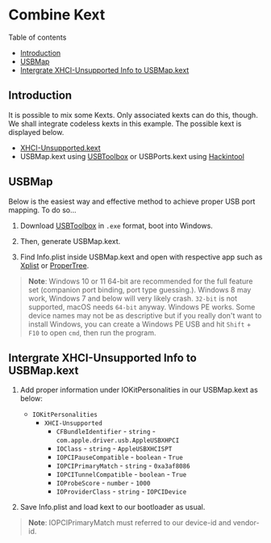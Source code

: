 # Combine Kext

Table of contents

- [Introduction](#introduction)
- [USBMap](#usbmap)
- [Intergrate XHCI-Unsupported Info to USBMap.kext](#intergrate-xhci-unsupported-info-to-usbmapkext)

## Introduction

It is possible to mix some Kexts. Only associated kexts can do this, though. We shall integrate codeless kexts in this example. The possible kext is displayed below.

- [XHCI-Unsupported.kext][XHCI-Unsupported Download]
- USBMap.kext using [USBToolbox][USBToolbox Download] or USBPorts.kext using [Hackintool][Hackintool Download]

## USBMap

Below is the easiest way and effective method to achieve proper USB port mapping. To do so...

1. Download [USBToolbox][USBToolbox Download] in `.exe` format, boot into Windows.

2. Then, generate USBMap.kext.

3. Find Info.plist inside USBMap.kext and open with respective app such as [Xplist][Xplist Download] or [ProperTree][Propertree Download].

> **Note**: Windows 10 or 11 64-bit are recommended for the full feature set (companion port binding, port type guessing.). Windows 8 may work, Windows 7 and below will very likely crash. `32-bit` is not supported, macOS needs `64-bit` anyway. Windows PE works. Some device names may not be as descriptive but if you really don't want to install Windows, you can create a Windows PE USB and hit `Shift` + `F10` to open `cmd`, then run the program.

## Intergrate XHCI-Unsupported Info to USBMap.kext

1. Add proper information under IOKitPersonalities in our USBMap.kext as below:
   - `IOKitPersonalities`
     - `XHCI-Unsupported`
       - `CFBundleIdentifier` - `string` - `com.apple.driver.usb.AppleUSBXHPCI`
       - `IOClass` - `string` - `AppleUSBXHCISPT`
       - `IOPCIPauseCompatible` - `boolean` - `True`
       - `IOPCIPrimaryMatch` - `string` - `0xa3af8086`
       - `IOPCITunnelCompatible` - `boolean` - `True`
       - `IOProbeScore` - `number` - `1000`
       - `IOProviderClass` - `string` - `IOPCIDevice`

2. Save Info.plist and load kext to our bootloader as usual.

> **Note**: IOPCIPrimaryMatch must referred to our device-id and vendor-id.

[Hackintool Download]: https://github.com/benbaker76/Hackintool
[Propertree Download]: https://github.com/corpnewt/ProperTree
[USBToolbox Download]: https://github.com/USBToolBox/tool
[XHCI-Unsupported Download]: https://github.com/RehabMan/OS-X-USB-Inject-All
[Xplist Download]: https://github.com/ic005k/Xplist
